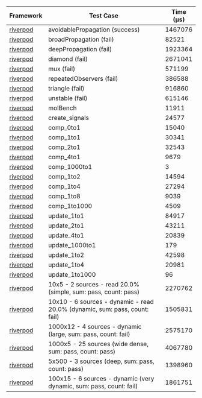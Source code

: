 | Framework | Test Case | Time (μs) |
| --- | --- | --- |
| [riverpod](https://github.com/rrousselGit/riverpod) | avoidablePropagation (success) | 1467076 |
| [riverpod](https://github.com/rrousselGit/riverpod) | broadPropagation (fail) | 82521 |
| [riverpod](https://github.com/rrousselGit/riverpod) | deepPropagation (fail) | 1923364 |
| [riverpod](https://github.com/rrousselGit/riverpod) | diamond (fail) | 2671041 |
| [riverpod](https://github.com/rrousselGit/riverpod) | mux (fail) | 571199 |
| [riverpod](https://github.com/rrousselGit/riverpod) | repeatedObservers (fail) | 386588 |
| [riverpod](https://github.com/rrousselGit/riverpod) | triangle (fail) | 916860 |
| [riverpod](https://github.com/rrousselGit/riverpod) | unstable (fail) | 615146 |
| [riverpod](https://github.com/rrousselGit/riverpod) | molBench | 11911 |
| [riverpod](https://github.com/rrousselGit/riverpod) | create_signals | 24577 |
| [riverpod](https://github.com/rrousselGit/riverpod) | comp_0to1 | 15040 |
| [riverpod](https://github.com/rrousselGit/riverpod) | comp_1to1 | 30341 |
| [riverpod](https://github.com/rrousselGit/riverpod) | comp_2to1 | 32543 |
| [riverpod](https://github.com/rrousselGit/riverpod) | comp_4to1 | 9679 |
| [riverpod](https://github.com/rrousselGit/riverpod) | comp_1000to1 | 3 |
| [riverpod](https://github.com/rrousselGit/riverpod) | comp_1to2 | 14594 |
| [riverpod](https://github.com/rrousselGit/riverpod) | comp_1to4 | 27294 |
| [riverpod](https://github.com/rrousselGit/riverpod) | comp_1to8 | 9039 |
| [riverpod](https://github.com/rrousselGit/riverpod) | comp_1to1000 | 4509 |
| [riverpod](https://github.com/rrousselGit/riverpod) | update_1to1 | 84917 |
| [riverpod](https://github.com/rrousselGit/riverpod) | update_2to1 | 43211 |
| [riverpod](https://github.com/rrousselGit/riverpod) | update_4to1 | 20839 |
| [riverpod](https://github.com/rrousselGit/riverpod) | update_1000to1 | 179 |
| [riverpod](https://github.com/rrousselGit/riverpod) | update_1to2 | 42598 |
| [riverpod](https://github.com/rrousselGit/riverpod) | update_1to4 | 20981 |
| [riverpod](https://github.com/rrousselGit/riverpod) | update_1to1000 | 96 |
| [riverpod](https://github.com/rrousselGit/riverpod) | 10x5 - 2 sources - read 20.0% (simple, sum: pass, count: pass) | 2270762 |
| [riverpod](https://github.com/rrousselGit/riverpod) | 10x10 - 6 sources - dynamic - read 20.0% (dynamic, sum: pass, count: fail) | 1505831 |
| [riverpod](https://github.com/rrousselGit/riverpod) | 1000x12 - 4 sources - dynamic (large, sum: pass, count: fail) | 2575170 |
| [riverpod](https://github.com/rrousselGit/riverpod) | 1000x5 - 25 sources (wide dense, sum: pass, count: pass) | 4067780 |
| [riverpod](https://github.com/rrousselGit/riverpod) | 5x500 - 3 sources (deep, sum: pass, count: pass) | 1398960 |
| [riverpod](https://github.com/rrousselGit/riverpod) | 100x15 - 6 sources - dynamic (very dynamic, sum: pass, count: fail) | 1861751 |
